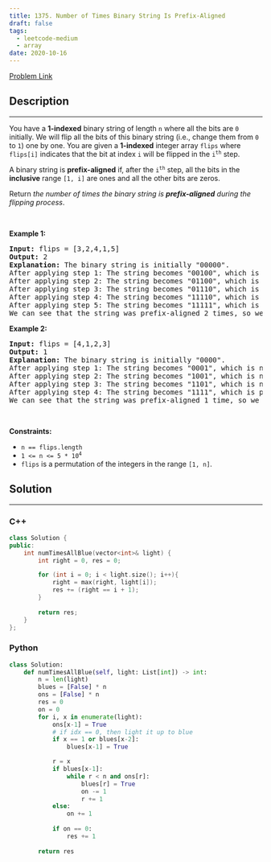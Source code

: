 ```yaml
---
title: 1375. Number of Times Binary String Is Prefix-Aligned
draft: false
tags: 
  - leetcode-medium
  - array
date: 2020-10-16
---
```


[Problem Link](https://leetcode.com/problems/number-of-times-binary-string-is-prefix-aligned/)

## Description

---
<p>You have a <strong>1-indexed</strong> binary string of length <code>n</code> where all the bits are <code>0</code> initially. We will flip all the bits of this binary string (i.e., change them from <code>0</code> to <code>1</code>) one by one. You are given a <strong>1-indexed</strong> integer array <code>flips</code> where <code>flips[i]</code> indicates that the bit at index <code>i</code> will be flipped in the <code>i<sup>th</sup></code> step.</p>

<p>A binary string is <strong>prefix-aligned</strong> if, after the <code>i<sup>th</sup></code> step, all the bits in the <strong>inclusive</strong> range <code>[1, i]</code> are ones and all the other bits are zeros.</p>

<p>Return <em>the number of times the binary string is <strong>prefix-aligned</strong> during the flipping process</em>.</p>

<p>&nbsp;</p>
<p><strong class="example">Example 1:</strong></p>

<pre>
<strong>Input:</strong> flips = [3,2,4,1,5]
<strong>Output:</strong> 2
<strong>Explanation:</strong> The binary string is initially &quot;00000&quot;.
After applying step 1: The string becomes &quot;00100&quot;, which is not prefix-aligned.
After applying step 2: The string becomes &quot;01100&quot;, which is not prefix-aligned.
After applying step 3: The string becomes &quot;01110&quot;, which is not prefix-aligned.
After applying step 4: The string becomes &quot;11110&quot;, which is prefix-aligned.
After applying step 5: The string becomes &quot;11111&quot;, which is prefix-aligned.
We can see that the string was prefix-aligned 2 times, so we return 2.
</pre>

<p><strong class="example">Example 2:</strong></p>

<pre>
<strong>Input:</strong> flips = [4,1,2,3]
<strong>Output:</strong> 1
<strong>Explanation:</strong> The binary string is initially &quot;0000&quot;.
After applying step 1: The string becomes &quot;0001&quot;, which is not prefix-aligned.
After applying step 2: The string becomes &quot;1001&quot;, which is not prefix-aligned.
After applying step 3: The string becomes &quot;1101&quot;, which is not prefix-aligned.
After applying step 4: The string becomes &quot;1111&quot;, which is prefix-aligned.
We can see that the string was prefix-aligned 1 time, so we return 1.
</pre>

<p>&nbsp;</p>
<p><strong>Constraints:</strong></p>

<ul>
	<li><code>n == flips.length</code></li>
	<li><code>1 &lt;= n &lt;= 5 * 10<sup>4</sup></code></li>
	<li><code>flips</code> is a permutation of the integers in the range <code>[1, n]</code>.</li>
</ul>


## Solution

---
### C++
``` cpp title='number-of-times-binary-string-is-prefix-aligned'
class Solution {
public:
    int numTimesAllBlue(vector<int>& light) {
        int right = 0, res = 0;

        for (int i = 0; i < light.size(); i++){
            right = max(right, light[i]);
            res += (right == i + 1);
        }
        
        return res;
    }
};
```
### Python
``` py title='number-of-times-binary-string-is-prefix-aligned'
class Solution:
    def numTimesAllBlue(self, light: List[int]) -> int:
        n = len(light)
        blues = [False] * n
        ons = [False] * n
        res = 0
        on = 0
        for i, x in enumerate(light):
            ons[x-1] = True
            # if idx == 0, then light it up to blue
            if x == 1 or blues[x-2]: 
                blues[x-1] = True

            r = x
            if blues[x-1]:
                while r < n and ons[r]:
                    blues[r] = True
                    on -= 1
                    r += 1
            else:
                on += 1
            
            if on == 0:
                res += 1
            
        return res
            
```

